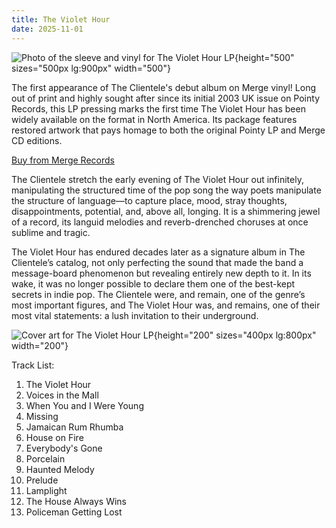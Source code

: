 ```yaml
---
title: The Violet Hour
date: 2025-11-01
---
```


![Photo of the sleeve and vinyl for The Violet Hour LP](https://d1rgjmn2wmqeif.cloudfront.net/extra/ReleaseFormat-1800744-323083.jpg){height="500" sizes="500px lg:900px" width="500"}

The first appearance of The Clientele's debut album on Merge vinyl! Long out of print and highly sought after since its initial 2003 UK issue on Pointy Records, this LP pressing marks the first time The Violet Hour has been widely available on the format in North America. Its package features restored artwork that pays homage to both the original Pointy LP and Merge CD editions.

[Buy from Merge Records](https://mergerecords.co.uk/release/535541-the-clientele-the-violet-hour)

<!--more-->

The Clientele stretch the early evening of The Violet Hour out infinitely, manipulating the structured time of the pop song the way poets manipulate the structure of language—to capture place, mood, stray thoughts, disappointments, potential, and, above all, longing. It is a shimmering jewel of a record, its languid melodies and reverb-drenched choruses at once sublime and tragic.

The Violet Hour has endured decades later as a signature album in The Clientele’s catalog, not only perfecting the sound that made the band a message-board phenomenon but revealing entirely new depth to it. In its wake, it was no longer possible to declare them one of the best-kept secrets in indie pop. The Clientele were, and remain, one of the genre’s most important figures, and The Violet Hour was, and remains, one of their most vital statements: a lush invitation to their underground.

![Cover art for The Violet Hour LP](https://d1rgjmn2wmqeif.cloudfront.net/r/b/535541.jpg){height="200" sizes="400px lg:800px" width="200"}

Track List:

1. The Violet Hour
2. Voices in the Mall
3. When You and I Were Young
4. Missing
5. Jamaican Rum Rhumba
6. House on Fire
7. Everybody's Gone
8. Porcelain
9. Haunted Melody
10. Prelude
11. Lamplight
12. The House Always Wins
13. Policeman Getting Lost
